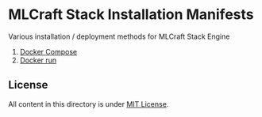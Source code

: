 # MLCraft Stack Installation Manifests

Various installation / deployment methods for MLCraft Stack Engine

1. [Docker Compose](docker-compose)
2. [Docker run](docker-run)

## License

All content in this directory is under [MIT License](../LICENSE-community).
